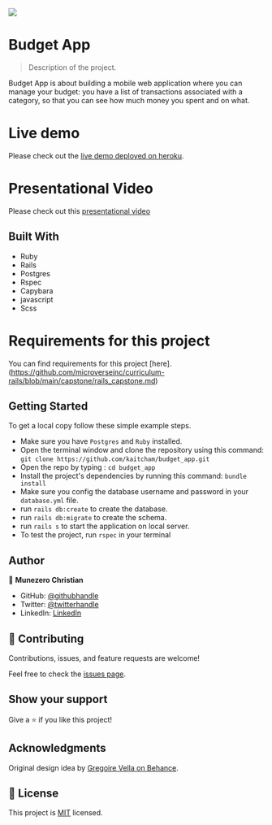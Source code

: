 ![](https://img.shields.io/badge/Microverse-blueviolet)

# Budget App

> Description of the project.

Budget App is about building a mobile web application where you can manage your budget: you have a list of transactions associated with a category, so that you can see how much money you spent and on what.
 
# Live demo 

Please check out the [live demo deployed on heroku](https://kaitchambudgetapp.herokuapp.com/).

# Presentational Video 

Please check out this [presentational video](https://www.loom.com/share/83c1edca15ad471385335cc681054b47)

## Built With

- Ruby
- Rails 
- Postgres 
- Rspec
- Capybara
- javascript
- Scss

# Requirements for this project

You can find requirements for this project [here].(https://github.com/microverseinc/curriculum-rails/blob/main/capstone/rails_capstone.md)

## Getting Started

To get a local copy follow these simple example steps. 
- Make sure you have `Postgres` and `Ruby` installed. 
- Open the terminal window and clone the repository using this command: `git clone https://github.com/kaitcham/budget_app.git` 
- Open the repo by typing : `cd budget_app`
- Install the project's dependencies by running this command: `bundle install` 
- Make sure you config the database username and password in your `database.yml` file.
- run `rails db:create` to create the database.
- run `rails db:migrate` to create the schema. 
- run `rails s` to start the application on local server. 
- To test the project, run `rspec` in your terminal

## Author

👤 **Munezero Christian**

- GitHub: [@githubhandle](https://github.com/kaitcham)
- Twitter: [@twitterhandle](https://twitter.com/kaitcham)
- LinkedIn: [LinkedIn](https://linkedin.com/in/kaitcham)

## 🤝 Contributing

Contributions, issues, and feature requests are welcome!

Feel free to check the [issues page](../../issues/).

## Show your support

Give a ⭐️ if you like this project!

## Acknowledgments

Original design idea by [Gregoire Vella on Behance](https://www.behance.net/gregoirevella).

## 📝 License

This project is [MIT](./MIT.md) licensed.
